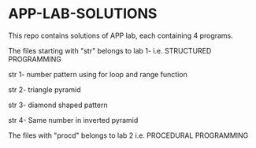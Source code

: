 # APP-LAB-SOLUTIONS
This repo contains solutions of APP lab, each containing 4 programs.

The files starting with "str" belongs to lab 1- i.e. STRUCTURED PROGRAMMING 

str 1- number pattern using for loop and range function

str 2- triangle pyramid

str 3- diamond shaped pattern

str 4- Same number in inverted pyramid

The files with "procd" belongs to lab 2 i.e. PROCEDURAL PROGRAMMING
